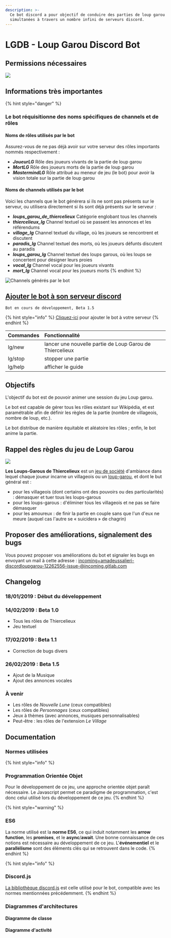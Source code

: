 ```yaml
---
description: >-
  Ce bot discord a pour objectif de conduire des parties de loup garou
  simultanées à travers un nombre infini de serveurs discord.
---
```


# LGDB - Loup Garou Discord Bot

## Permissions nécessaires

![](.gitbook/assets/sans-titre%20%282%29.png)

## Informations très importantes

{% hint style="danger" %}
### Le bot réquisitionne des noms spécifiques de channels et de rôles

#### Noms de rôles utilisés par le bot

Assurez-vous de ne pas déjà avoir sur votre serveur des rôles importants nommés respectivement :

* _**JoueurLG**_ Rôle des joueurs vivants de la partie de loup garou
* _**MortLG**_ Rôle des joueurs morts de la partie de loup garou
* _**MastermindLG**_ Rôle attribué au meneur de jeu \(le bot\) pour avoir la vision totale sur la partie de loup garou

#### Noms de channels utilisés par le bot

Voici les channels que le bot générera si ils ne sont pas présents sur le serveur, ou utilisera directement si ils sont déjà présents sur le serveur  :

* _**loups\_garou\_de\_thiercelieux**_ Catégorie englobant tous les channels
* _**thiercelieux\_lg**_ Channel textuel où se passent les annonces et les référendums
* _**village\_lg**_ Channel textuel du village, où les joueurs se rencontrent et discutent
* _**paradis\_lg**_ Channel textuel des morts, où les joueurs défunts discutent au paradis
* _**loups\_garou\_lg**_ Channel textuel des loups garous, où les loups se concertent pour désigner leurs proies
* _**vocal\_lg**_ Channel vocal pour les joueurs vivants
* _**mort\_lg**_ Channel vocal pour les joueurs morts
{% endhint %}

![Channels g&#xE9;n&#xE9;r&#xE9;s par le bot](.gitbook/assets/lg_channelsecategory.png)

## [Ajouter le bot à son serveur discord](https://discordapp.com/api/oauth2/authorize?client_id=538344945673830410&scope=bot&permissions=468839664)

```text
Bot en cours de développement, Beta 1.5
```

{% hint style="info" %}
[Cliquez-ici](https://discordapp.com/api/oauth2/authorize?client_id=538344945673830410&scope=bot&permissions=468839664) pour ajouter le bot à votre serveur
{% endhint %}

| Commandes | Fonctionnalité |
| :--- | :--- |
| lg/new | lancer une nouvelle partie de Loup Garou de Thiercelieux |
| lg/stop | stopper une partie |
| lg/help | afficher le guide |

## Objectifs

L'objectif du bot est de pouvoir animer une session du jeu Loup garou. 

Le bot est capable de gérer tous les rôles existant sur Wikipédia, et est paramétrable afin de définir les règles de la partie \(nombre de villageois, nombre de loup, etc.\).

Le bot distribue de manière équitable et aléatoire les rôles ; enfin, le bot anime la partie.

## Rappel des règles du jeu de Loup Garou

![](.gitbook/assets/loups-garous_de_thiercelieux.png)

**Les Loups-Garous de Thiercelieux** est un [jeu de société](https://fr.wikipedia.org/wiki/Jeu_de_soci%C3%A9t%C3%A9) d'ambiance dans lequel chaque joueur incarne un villageois ou un [loup-garou](https://fr.wikipedia.org/wiki/Lycanthrope), et dont le but général est :

* pour les villageois \(dont certains ont des pouvoirs ou des particularités\) : démasquer et tuer tous les loups-garous
* pour les loups-garous : d'éliminer tous les villageois et ne pas se faire démasquer
* pour les amoureux : de finir la partie en couple sans que l'un d'eux ne meure \(auquel cas l'autre se « suicidera » de chagrin\)

## Proposer des améliorations, signalement des bugs

Vous pouvez proposer vos améliorations du bot et signaler les bugs en envoyant un mail à cette adresse : incoming+amadeussalieri-discordloupgarou-12262556-issue-@incoming.gitlab.com

## Changelog

### 18/01/2019 : Début du développement

### 14/02/2019 : Beta 1.0

* Tous les rôles de Thiercelieux
* Jeu textuel

### 17/02/2019 : Beta 1.1

* Correction de bugs divers

### 26/02/2019 : Beta 1.5

* Ajout de la Musique
* Ajout des annonces vocales

### À venir

* Les rôles de _Nouvelle Lune_ \(ceux compatibles\)
* Les rôles de _Personnages_ \(ceux compatibles\)
* Jeux à thèmes \(avec annonces, musiques personnalisables\)
* Peut-être : les rôles de l'extension _Le Village_

## Documentation

### Normes utilisées

{% hint style="info" %}
### Programmation Orientée Objet

Pour le développement de ce jeu, une approche orientée objet paraît nécessaire. Le Javascript permet ce paradigme de programmation, c'est donc celui utilisé lors du développement de ce jeu.
{% endhint %}

{% hint style="warning" %}
### ES6

 La norme utilisé est la **norme ES6**, ce qui induit notamment les **arrow function**, les **promises**, et le **async**/**await**. Une bonne connaissance de ces notions est nécessaire au développement de ce jeu. L'**événementiel** et le **parallélisme** sont des éléments clés qui se retrouvent dans le code.
{% endhint %}

{% hint style="info" %}
### Discord.js

[La bibliothèque discord.js](https://discord.js.org) est celle utilisé pour le bot, compatible avec les normes mentionnées précédemment.
{% endhint %}

### Diagrammes d'architectures

#### Diagramme de classe

#### Diagramme d'activité

